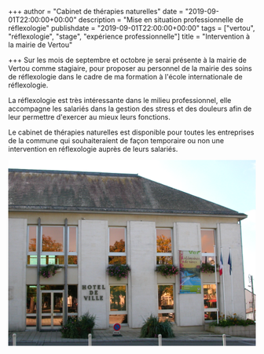 +++
author = "Cabinet de thérapies naturelles"
date = "2019-09-01T22:00:00+00:00"
description = "Mise en situation professionnelle de réflexologie"
publishdate = "2019-09-01T22:00:00+00:00"
tags = ["vertou", "réflexologie", "stage", "expérience professionnelle"]
title = "Intervention à la mairie de Vertou"

+++
Sur les mois de septembre et octobre je serai présente à la mairie de Vertou comme stagiaire, pour proposer au personnel de la mairie des soins de réflexologie dans  le cadre de ma formation à l'école internationale de réflexologie. 

La réflexologie est très intéressante dans le milieu professionnel, elle accompagne les salariés dans la gestion des stress et des douleurs afin de leur permettre d'exercer au mieux leurs fonctions. 

Le cabinet de thérapies naturelles est disponible pour toutes les entreprises de la commune qui souhaiteraient de façon temporaire ou non une intervention en réflexologie auprès de leurs salariés. 

![](/Vertou_mairie.jpg)